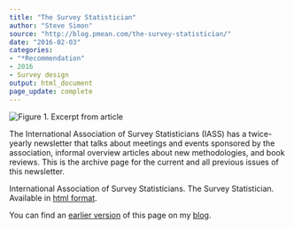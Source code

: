 ```yaml
---
title: "The Survey Statistician"
author: "Steve Simon"
source: "http://blog.pmean.com/the-survey-statistician/"
date: "2016-02-03"
categories:
- "*Recommendation"
- 2016
- Survey design
output: html_document
page_update: complete
---
```


![Figure 1. Excerpt from article](http://www.pmean.com/new-images/16/the-survey-statistician01.png)

<div class="notes">

The International Association of Survey Statisticians (IASS) has a twice-yearly newsletter that talks about meetings and events sponsored by the association, informal overview articles about new methodologies, and book reviews. This is the archive page for the current and all previous issues of this newsletter.

International Association of Survey Statisticians. The Survey Statistician. Available in [html format][iass1].

You can find an [earlier version][sim1] of this page on my [blog][sim2].

[sim1]: http://blog.pmean.com/the-survey-statistician/
[sim2]: http://blog.pmean.com

[iass1]: http://isi-iass.org/home/services/the-survey-statistician/

</div>
